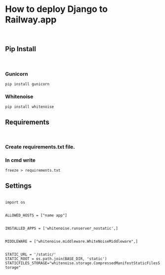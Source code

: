 <h1>How to deploy Django to Railway.app</h1>
<br>

<h2>Pip Install</h2>
<br>
<h3>Gunicorn</h3> <code>pip install gunicorn</code>
<h3>Whitenoise</h3> <code>pip install whitenoise</code>
<br>

<h2>Requirements</h2>
<br>
<h3>Create requirements.txt file.</h3>
<h3>In cmd write</h3><code>freeze > requirements.txt</code>
<br>

<h2>Settings</h2>
<br>
<code>import os
<br>
ALLOWED_HOSTS = ["name app"]
<br>
INSTALLED_APPS = ['whitenoise.runserver_nostatic',]
<br>
MIDDLEWARE = ["whitenoise.middleware.WhiteNoiseMiddleware",]
<br>
STATIC_URL = '/static/'
STATIC_ROOT = os.path.join(BASE_DIR, 'static')
STATICFILES_STORAGE="whitenoise.storage.CompressedManifestStaticFilesStorage"</code>
